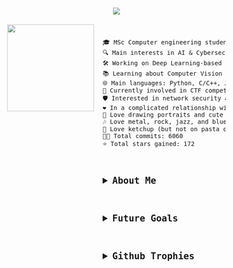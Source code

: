 <br clear="both">

<div align="center">
  <img src="https://github.com/user-attachments/assets/44630d1e-9d37-4bc2-9b90-57260d69f3c6"  />
</div>

###

<img align="left" height="200" src="https://github.com/user-attachments/assets/441be72a-9c27-4997-ab74-3d14ab6e88ef" style="margin-right: 20px;" />

&nbsp;&nbsp;&nbsp;&nbsp;&nbsp;&nbsp;&nbsp;&nbsp;&nbsp;&nbsp;

<pre>
🎓 MSc Computer engineering student @Unibo  
🔍 Main interests in AI & Cybersec  
🛠 Working on Deep Learning-based cybersecurity solutions  
📚 Learning about Computer Vision and Machine Learning stuff  
🌐 Main languages: Python, C/C++, Java  
🚩 Currently involved in CTF competitions and sysadmin tasks  
🛡️ Interested in network security and web security  
❤️ In a complicated relationship with Suricata IDS  
🎨 Love drawing portraits and cute stuff, cycling, going to concerts  
🎶 Love metal, rock, jazz, and blues  
🍅 Love ketchup (but not on pasta or pizza)  
👨‍💻 Total commits: 6060  
⭐ Total stars gained: 172  
<pre>
  
<h2><details>
<summary>About Me</summary>
<br clear="both">

###

<img align="left" height="200" src="https://i.imgflip.com/65efzo.gif"  />

###

<pre align="left">🎓 MSc Computer engineering student @Unibo  <br>🔍 Main interests in AI & Cybersec  <br>🛠 Working on Deep Learning-based cybersecurity solutions  <br>📚 Learning about Computer Vision and Machine Learning stuff  <br>🌐 Main languages: Python, C/C++, Java  <br>🚩 Currently involved in CTF competitions and sysadmin tasks  <br>🛡️ Interested in network security and web security  <br>❤️ In a complicated relationship with Suricata IDS</pre>

###

  
</details></h2>
<h2><details>
<summary>Future Goals</summary>
blah blah blah blah you found me!
</details></h2>
<h2><details>
<summary>Github Trophies</summary>
blah blah blah blah you found me!
</details></h2>
